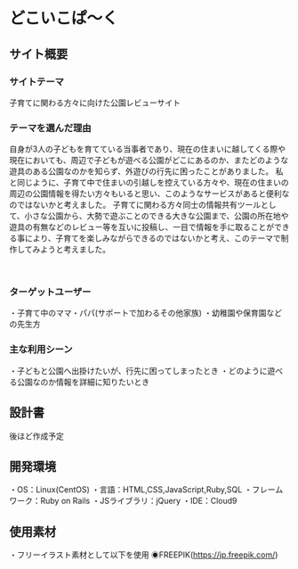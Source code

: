 # どこいこぱ～く

## サイト概要
### サイトテーマ
子育てに関わる方々に向けた公園レビューサイト
​
### テーマを選んだ理由
自身が3人の子どもを育てている当事者であり、現在の住まいに越してくる際や現在においても、周辺で子どもが遊べる公園がどこにあるのか、またどのような遊具のある公園なのかを知らず、外遊びの行先に困ったことがありました。
私と同じように、子育て中で住まいの引越しを控えている方々や、現在の住まいの周辺の公園情報を得たい方々もいると思い、このようなサービスがあると便利なのではないかと考えました。
子育てに関わる方々同士の情報共有ツールとして、小さな公園から、大勢で遊ぶことのできる大きな公園まで、公園の所在地や遊具の有無などのレビュー等を互いに投稿し、一目で情報を手に取ることができる事により、子育てを楽しみながらできるのではないかと考え、このテーマで制作してみようと考えました。

​
### ターゲットユーザー
・子育て中のママ・パパ(サポートで加わるその他家族)
・幼稚園や保育園などの先生方
​
### 主な利用シーン
・子どもと公園へ出掛けたいが、行先に困ってしまったとき
・どのように遊べる公園なのか情報を詳細に知りたいとき
​
## 設計書
後ほど作成予定
​
## 開発環境
・OS：Linux(CentOS)
・言語：HTML,CSS,JavaScript,Ruby,SQL
・フレームワーク：Ruby on Rails
・JSライブラリ：jQuery
・IDE：Cloud9
​
## 使用素材
・フリーイラスト素材として以下を使用
    ◉FREEPIK(https://jp.freepik.com/)